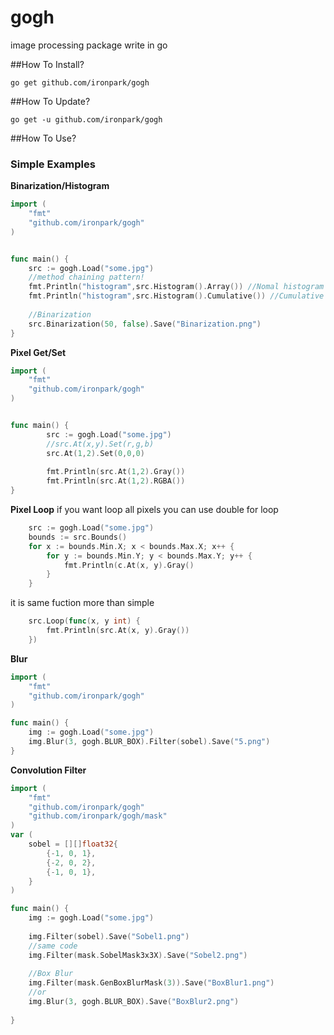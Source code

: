 gogh
====

image processing package write in go

##How To Install?
```
go get github.com/ironpark/gogh
```
##How To Update?
```
go get -u github.com/ironpark/gogh
```
##How To Use?
### Simple Examples
**Binarization/Histogram**
```go
import (
	"fmt"
	"github.com/ironpark/gogh"
)


func main() {
	src := gogh.Load("some.jpg")
	//method chaining pattern!
	fmt.Println("histogram",src.Histogram().Array()) //Nomal histogram
	fmt.Println("histogram",src.Histogram().Cumulative()) //Cumulative histogram
	
	//Binarization
	src.Binarization(50, false).Save("Binarization.png")
}
```
**Pixel Get/Set**
```go
import (
	"fmt"
	"github.com/ironpark/gogh"
)


func main() {
		src := gogh.Load("some.jpg")
		//src.At(x,y).Set(r,g,b)
		src.At(1,2).Set(0,0,0)
		
		fmt.Println(src.At(1,2).Gray())
		fmt.Println(src.At(1,2).RGBA())
}
```
**Pixel Loop**
if you want loop all pixels
you can use double for loop
```go
	src := gogh.Load("some.jpg")
	bounds := src.Bounds()
	for x := bounds.Min.X; x < bounds.Max.X; x++ {
		for y := bounds.Min.Y; y < bounds.Max.Y; y++ {
			fmt.Println(c.At(x, y).Gray()
		}
	}
```
it is same fuction
more than simple
```go
	src.Loop(func(x, y int) {
		fmt.Println(src.At(x, y).Gray())
	})
```

**Blur**
```go
import (
	"fmt"
	"github.com/ironpark/gogh"
)

func main() {
	img := gogh.Load("some.jpg")
	img.Blur(3, gogh.BLUR_BOX).Filter(sobel).Save("5.png")
}
```
**Convolution Filter**
```go
import (
	"fmt"
	"github.com/ironpark/gogh"
	"github.com/ironpark/gogh/mask"
)
var (
	sobel = [][]float32{
		{-1, 0, 1},
		{-2, 0, 2},
		{-1, 0, 1},
	}
)

func main() {
	img := gogh.Load("some.jpg")
	
	img.Filter(sobel).Save("Sobel1.png")
	//same code
	img.Filter(mask.SobelMask3x3X).Save("Sobel2.png")
	
	//Box Blur
	img.Filter(mask.GenBoxBlurMask(3)).Save("BoxBlur1.png")
	//or
	img.Blur(3, gogh.BLUR_BOX).Save("BoxBlur2.png")
	
}
```